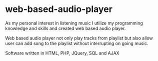 # web-based-audio-player
As my personal interest in listening music I utilize my programming knowledge and skills and created web based audio player.

Web based audio player not only play tracks from playlist but also allow user can add song to the playlist without interrupting on going music.

Software written in HTML, PHP, JQuery, SQL and AJAX 

